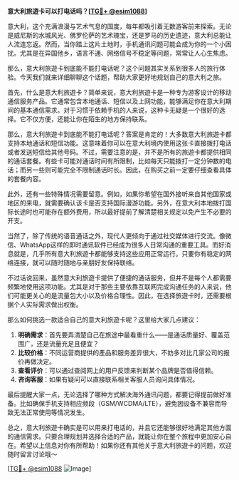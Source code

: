 **意大利旅遊卡可以打电话吗？[[TG💪+ @esim1088](https://t.me/s/esim1088)]**

意大利，这个充满浪漫与艺术气息的国度，每年都吸引着无数游客前来探索。无论是威尼斯的水城风光、佛罗伦萨的艺术瑰宝，还是罗马的历史遗迹，意大利总能让人流连忘返。然而，当你踏上这片土地时，手机通讯问题可能会成为你的一个小困扰。尤其是在异国他乡，语言不通、网络信号不稳定等问题，常常让人心生焦虑。

那么，意大利旅遊卡到底能不能打电话呢？这个问题其实关系到很多人的旅行体验。今天我们就来详细聊聊这个话题，帮助大家更好地规划自己的意大利之旅。

首先，什么是意大利旅遊卡？简单来说，意大利旅遊卡是一种专为游客设计的移动通信服务产品。它通常包含本地通话、短信以及上网功能，能够满足你在意大利期间的基本通信需求。对于习惯于依赖手机的人来说，这种卡无疑是一个很好的选择。它不仅方便，还能让你在陌生的地方保持联系。

那么，意大利旅遊卡到底能不能打电话呢？答案是肯定的！大多数意大利旅遊卡都支持本地通话和短信功能。这意味着你可以在意大利境内使用这张卡直接拨打电话或者发送短信给其他号码。不过，需要注意的是，并不是所有的旅遊卡都提供相同的通话套餐。有些卡可能对通话时间有所限制，比如每天只能拨打一定分钟数的电话；而另一些则可能完全不限制通话时长。因此，在购买之前一定要仔细查看具体的套餐内容。

此外，还有一些特殊情况需要留意。例如，如果你希望在国外接听来自其他国家或地区的来电，就需要确认该卡是否支持国际漫游功能。另外，在意大利本地拨打国际长途时也可能存在额外费用，所以最好提前了解清楚相关规定以免产生不必要的开支。

当然了，除了传统的语音通话之外，现代人更倾向于通过社交媒体进行交流。像微信、WhatsApp这样的即时通讯软件已经成为很多人日常沟通的重要工具。而好消息就是，几乎所有意大利旅遊卡都能够支持这些应用正常运行。只要你有稳定的网络连接，就可以随时随地与亲朋好友保持联络。

不过话说回来，虽然意大利旅遊卡提供了便捷的通话服务，但并不是每个人都需要频繁地使用这项功能。尤其是对于那些主要依靠互联网完成沟通任务的人来说，他们可能更关心的是流量包大小以及价格合理性。因此，在选择旅遊卡时，还需要根据个人实际需求做出权衡。

那么如何挑选一款适合自己的意大利旅遊卡呢？这里给大家几点建议：

1. **明确需求**：首先要弄清楚自己在旅途中最看重什么——是通话质量好、覆盖范围广，还是流量充足且便宜？
2. **比较价格**：不同运营商提供的產品和服务差异很大，不妨多对比几家公司的报价再做决定。
3. **查看评价**：可以通过查阅网上的用户反馈来判断某个品牌是否值得信赖。
4. **咨询客服**：如果有疑问可以直接联系相关客服人员询问具体情况。

最后提醒大家一点，无论选择了哪种方式解决海外通讯问题，都要记得提前做好准备。比如确保手机支持相应频段（GSM/WCDMA/LTE），避免因设备不兼容而导致无法正常使用等情况发生。

总之，意大利旅遊卡确实是可以用来打电话的，并且它还能够很好地满足其他方面的通信需求。只要合理规划并选择合适的产品，就能让你在整个旅程中更加安心自在。希望以上信息对你有所帮助！如果你还有其他关于意大利旅遊卡的问题，欢迎随时留言讨论哦～

[[TG💪+ @esim1088](https://t.me/s/esim1088) ![Image](https://i.postimg.cc/4NQfJmqS/Snipaste-2025-05-13-00-14-12.png)]